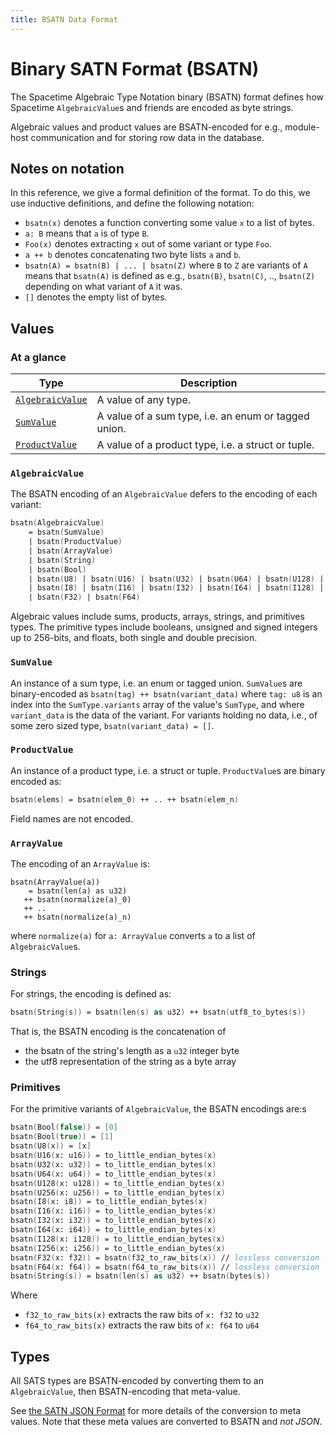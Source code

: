 ```yaml
---
title: BSATN Data Format
---
```


# Binary SATN Format (BSATN)

The Spacetime Algebraic Type Notation binary (BSATN) format defines
how Spacetime `AlgebraicValue`s and friends are encoded as byte strings.

Algebraic values and product values are BSATN-encoded for e.g.,
module-host communication and for storing row data in the database.

## Notes on notation

In this reference, we give a formal definition of the format.
To do this, we use inductive definitions, and define the following notation:

- `bsatn(x)` denotes a function converting some value `x` to a list of bytes.
- `a: B` means that `a` is of type `B`.
- `Foo(x)` denotes extracting `x` out of some variant or type `Foo`.
- `a ++ b` denotes concatenating two byte lists `a` and `b`.
- `bsatn(A) = bsatn(B) | ... | bsatn(Z)` where `B` to `Z` are variants of `A`
  means that `bsatn(A)` is defined as e.g.,
  `bsatn(B)`, `bsatn(C)`, .., `bsatn(Z)` depending on what variant of `A` it was.
- `[]` denotes the empty list of bytes.

## Values

### At a glance

| Type                                | Description                                          |
| ----------------------------------- | ---------------------------------------------------- |
| [`AlgebraicValue`](#algebraicvalue) | A value of any type.                                 |
| [`SumValue`](#sumvalue)             | A value of a sum type, i.e. an enum or tagged union. |
| [`ProductValue`](#productvalue)     | A value of a product type, i.e. a struct or tuple.   |

### `AlgebraicValue`

The BSATN encoding of an `AlgebraicValue` defers to the encoding of each variant:

```fsharp
bsatn(AlgebraicValue)
    = bsatn(SumValue)
    | bsatn(ProductValue)
    | bsatn(ArrayValue)
    | bsatn(String)
    | bsatn(Bool)
    | bsatn(U8) | bsatn(U16) | bsatn(U32) | bsatn(U64) | bsatn(U128) | bsatn(U256)
    | bsatn(I8) | bsatn(I16) | bsatn(I32) | bsatn(I64) | bsatn(I128) | bsatn(I256)
    | bsatn(F32) | bsatn(F64)
```

Algebraic values include sums, products, arrays, strings, and primitives types.
The primitive types include booleans, unsigned and signed integers up to 256-bits, and floats, both single and double precision.

### `SumValue`

An instance of a sum type, i.e. an enum or tagged union.
`SumValue`s are binary-encoded as `bsatn(tag) ++ bsatn(variant_data)`
where `tag: u8` is an index into the `SumType.variants`
array of the value's `SumType`,
and where `variant_data` is the data of the variant.
For variants holding no data, i.e., of some zero sized type,
`bsatn(variant_data) = []`.

### `ProductValue`

An instance of a product type, i.e. a struct or tuple.
`ProductValue`s are binary encoded as:

```fsharp
bsatn(elems) = bsatn(elem_0) ++ .. ++ bsatn(elem_n)
```

Field names are not encoded.

### `ArrayValue`

The encoding of an `ArrayValue` is:

```
bsatn(ArrayValue(a))
    = bsatn(len(a) as u32)
   ++ bsatn(normalize(a)_0)
   ++ ..
   ++ bsatn(normalize(a)_n)
```

where `normalize(a)` for `a: ArrayValue` converts `a` to a list of `AlgebraicValue`s.

### Strings

For strings, the encoding is defined as:

```fsharp
bsatn(String(s)) = bsatn(len(s) as u32) ++ bsatn(utf8_to_bytes(s))
```

That is, the BSATN encoding is the concatenation of

- the bsatn of the string's length as a `u32` integer byte
- the utf8 representation of the string as a byte array

### Primitives

For the primitive variants of `AlgebraicValue`, the BSATN encodings are:s

```fsharp
bsatn(Bool(false)) = [0]
bsatn(Bool(true)) = [1]
bsatn(U8(x)) = [x]
bsatn(U16(x: u16)) = to_little_endian_bytes(x)
bsatn(U32(x: u32)) = to_little_endian_bytes(x)
bsatn(U64(x: u64)) = to_little_endian_bytes(x)
bsatn(U128(x: u128)) = to_little_endian_bytes(x)
bsatn(U256(x: u256)) = to_little_endian_bytes(x)
bsatn(I8(x: i8)) = to_little_endian_bytes(x)
bsatn(I16(x: i16)) = to_little_endian_bytes(x)
bsatn(I32(x: i32)) = to_little_endian_bytes(x)
bsatn(I64(x: i64)) = to_little_endian_bytes(x)
bsatn(I128(x: i128)) = to_little_endian_bytes(x)
bsatn(I256(x: i256)) = to_little_endian_bytes(x)
bsatn(F32(x: f32)) = bsatn(f32_to_raw_bits(x)) // lossless conversion
bsatn(F64(x: f64)) = bsatn(f64_to_raw_bits(x)) // lossless conversion
bsatn(String(s)) = bsatn(len(s) as u32) ++ bsatn(bytes(s))
```

Where

- `f32_to_raw_bits(x)` extracts the raw bits of `x: f32` to `u32`
- `f64_to_raw_bits(x)` extracts the raw bits of `x: f64` to `u64`

## Types

All SATS types are BSATN-encoded by converting them to an `AlgebraicValue`,
then BSATN-encoding that meta-value.

See [the SATN JSON Format](/docs/sats-json)
for more details of the conversion to meta values.
Note that these meta values are converted to BSATN and _not JSON_.

